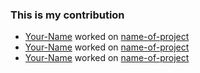 ### This is my contribution

- [Your-Name](link-to-your-github-account) worked on [name-of-project](link-to-project)
- [Your-Name](link-to-your-github-account) worked on [name-of-project](link-to-project)
- [Your-Name](link-to-your-github-account) worked on [name-of-project](link-to-project)
